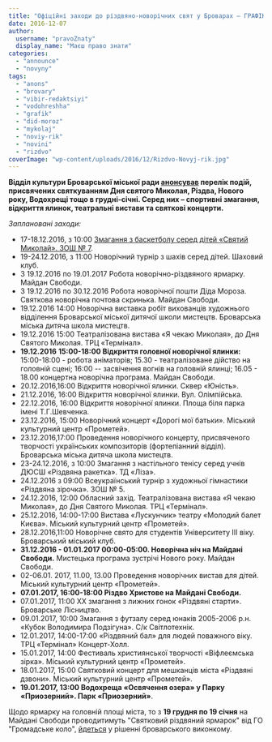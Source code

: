 ```yaml
---
title: "Офіційні заходи до різдвяно-новорічних свят у Броварах – ГРАФІК"
date: 2016-12-07
author: 
  username: "pravoZnaty"
  display_name: "Маєш право знати"
categories: 
  - "announce"
  - "novyny"
tags: 
  - "anons"
  - "brovary"
  - "vibir-redaktsiyi"
  - "vodohreshha"
  - "grafik"
  - "did-moroz"
  - "mykolaj"
  - "noviy-rik"
  - "novini"
  - "rizdvo"
coverImage: "wp-content/uploads/2016/12/Rizdvo-Novyj-rik.jpg"
---
```


**Відділ культури Броварської міської ради [анонсував](https://www.facebook.com/permalink.php?story_fbid=130674930753460&id=100014328607398) перелік подій, присвячених святкуванням Дня святого Миколая, Різдва, Нового року, Водохрещі тощо в грудні-січні. Серед них – спортивні змагання, відкриття ялинок, театральні вистави та святкові концерти.**

_Заплановані заходи:_

- 17-18.12.2016, з 10:00 [Змагання з баскетболу серед дітей «Святий Миколай». ЗОШ № 7](https://vk.com/mobi_basket?w=wall-77197202_383).
- 19-24.12.2016, з 11:00 Новорічний турнір з шахів серед дітей. Шаховий клуб.
- З 19.12.2016 по 19.01.2017 Робота новорічно-різдвяного ярмарку. Майдан Свободи.
- З 19.12.2016 по 30.12.2016 Робота новорічної пошти Діда Мороза. Святкова новорічна почтова скринька. Майдан Свободи.
- 19.12.2016 14:00 Новорічна виставка робіт вихованців художнього відділення Броварської міської дитячої школи мистецтв. Броварська міська дитяча школа мистецтв.
- 19.12.2016 15:00 Театралізована вистава «Я чекаю Миколая», до Дня Святого Миколая. ТРЦ «Термінал».
- **19.12.2016** **15:00-18:00 Відкриття головної новорічної ялинки:** 15:00-18:00 - робота аніматорів; 15.30 - театралізоване дійство на головній сцені; 16:00 -- засвічення вогнів на головній ялинці; 16.05 - 18.00 концертна новорічна програма. Майдан Свободи.
- 20.12.2016,16:00 Відкриття новорічної ялинки. Сквер «Юність».
- 21.12.2016, 16:00 Відкриття новорічної ялинки. Вул. Олімпійська.
- 22.12.2016, 16:00 Відкриття новорічної ялинки. Площа біля парка імені Т.Г.Шевченка.
- 23.12.2016, 15:00 Новорічний концерт «Дорогі мої батьки». Міський культурний центр «Прометей».
- 23.12.2016,17:00 Проведення новорічного концерту, присвяченого творчості українських композиторів (фортепіанний відділ). Броварська міська дитяча школа мистецтв.
- 23-24.12.2016, з 10:00 Змагання з настільного тенісу серед учнів ДЮСШ «Різдвяна ракетка». ТД «Ліза».
- 24.12.2016 з 09:00 Всеукраїнський турнір з художньої гімнастики «Різдвяна зірочка». ЗОШ № 5.
- 24.12.2016, 12:00 Обласний захід. Театралізована вистава «Я чекаю Миколая», до Дня Святого Миколая. ТРЦ «Термінал».
- 25.12.2016, 14:00-17:00 Вистава «Лускунчик» театру «Молодий балет Києва». Міський культурний центр «Прометей».
- 28.12.2016,11:00 Новорічне свято для студентів Університету ІІІ віку. Броварський міський клуб.
- **31.12.2016 - 01.01.2017 00:00-05:00. Новорічна ніч на Майдані Свободи.** Мистецька програма зустрічі Нового року. Майдан Свободи.
- 02-06.01. 2017, 11.00, 13.00 Проведення новорічних вистав для дітей. Міський культурний центр «Прометей».
- **07.01.2017, 16:00-18:00 Різдво Христове на Майдані Свободи.**
- 07.01.2017, 11:00 ХХ змагання з лижних гонок «Різдвяні старти». Броварське Лісництво.
- 09.01.2017, 10:00 Змагання з футзалу серед юнаків 2005-2006 р.н. «Кубок Володимира Подзігуна». С/к Світлотехнік.
- 12.01.2017, 14:00-17:00 «Різдвяний бал» для людей поважного віку. ТРЦ «Термінал» Концерт-Холл.
- 15.01.2017, 14:00 Фестиваль християнської творчості «Віфлеємська зірка». Міський культурний центр «Прометей».
- 18.01.2017, 15:00 Святковий концерт для мешканців міста «Різдвяні дзвони». Міський культурний центр «Прометей».
- **19.01.2017, 13:00 Водохреща «Освячення озера» у Парку «Приозерний». Парк «Приозерний»**.

Щодо ярмарку на головній площі міста, то з **19 грудня по 19 січня** на Майдані Свободи проводитимуть "Святковий різдвяний ярмарок" від ГО "Громадське коло", [йдеться](https://brovary-rada.gov.ua/documents/26288.html) у рішенні броварського виконкому.
